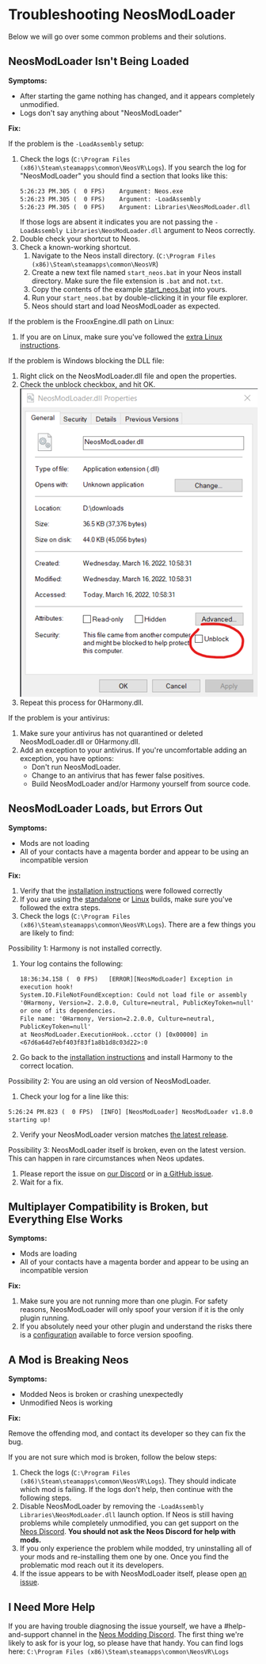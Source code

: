 # Troubleshooting NeosModLoader

Below we will go over some common problems and their solutions.

## NeosModLoader Isn't Being Loaded

**Symptoms:**
- After starting the game nothing has changed, and it appears completely unmodified.
- Logs don't say anything about "NeosModLoader"

**Fix:**

If the problem is the `-LoadAssembly` setup:

1. Check the logs (`C:\Program Files (x86)\Steam\steamapps\common\NeosVR\Logs`). If you search the log for "NeosModLoader" you should find a section that looks like this:
   ```log
   5:26:23 PM.305 (  0 FPS)    Argument: Neos.exe
   5:26:23 PM.305 (  0 FPS)    Argument: -LoadAssembly
   5:26:23 PM.305 (  0 FPS)    Argument: Libraries\NeosModLoader.dll
   ```
   If those logs are absent it indicates you are not passing the `-LoadAssembly Libraries\NeosModLoader.dll` argument to Neos correctly.
2. Double check your shortcut to Neos.
3. Check a known-working shortcut.
   1. Navigate to the Neos install directory. (`C:\Program Files (x86)\Steam\steamapps\common\NeosVR`)
   2. Create a new text file named `start_neos.bat` in your Neos install directory. Make sure the file extension is `.bat` and not`.txt`.
   3. Copy the contents of the example [start_neos.bat](start_neos.bat) into yours.
   4. Run your `start_neos.bat` by double-clicking it in your file explorer.
   5. Neos should start and load NeosModLoader as expected.

If the problem is the FrooxEngine.dll path on Linux:
1. If you are on Linux, make sure you've followed the [extra Linux instructions](linux.md).

If the problem is Windows blocking the DLL file:
1. Right click on the NeosModLoader.dll file and open the properties.
2. Check the unblock checkbox, and hit OK.  
   ![add non-steam game screenshot](img/windows_unblock.png)
4. Repeat this process for 0Harmony.dll.

If the problem is your antivirus:
1. Make sure your antivirus has not quarantined or deleted NeosModLoader.dll or 0Harmony.dll.
2. Add an exception to your antivirus. If you're uncomfortable adding an exception, you have options:
   - Don't run NeosModLoader.
   - Change to an antivirus that has fewer false positives.
   - Build NeosModLoader and/or Harmony yourself from source code.

## NeosModLoader Loads, but Errors Out

**Symptoms:**
- Mods are not loading
- All of your contacts have a magenta border and appear to be using an incompatible version

**Fix:**
1. Verify that the [installation instructions](../README.md#installation) were followed correctly
2. If you are using the [standalone](neos_standalone_setup.md) or [Linux](linux.md) builds, make sure you've followed the extra steps.
3. Check the logs (`C:\Program Files (x86)\Steam\steamapps\common\NeosVR\Logs`). There are a few things you are likely to find:

Possibility 1: Harmony is not installed correctly.
1. Your log contains the following:
   ```log
   18:36:34.158 (  0 FPS)	[ERROR][NeosModLoader] Exception in execution hook!
   System.IO.FileNotFoundException: Could not load file or assembly '0Harmony, Version=2. 2.0.0, Culture=neutral, PublicKeyToken=null' or one of its dependencies.
   File name: '0Harmony, Version=2.2.0.0, Culture=neutral, PublicKeyToken=null'
   at NeosModLoader.ExecutionHook..cctor () [0x00000] in  <67d6a64d7ebf403f83f1a8b1d8c03d22>:0 
   ```
2. Go back to the [installation instructions](../README.md#installation) and install Harmony to the correct location.

Possibility 2: You are using an old version of NeosModLoader.
1. Check your log for a line like this:
  ```log
  5:26:24 PM.823 (  0 FPS)	[INFO] [NeosModLoader] NeosModLoader v1.8.0 starting up!
  ```
2. Verify your NeosModLoader version matches [the latest release](https://github.com/zkxs/NeosModLoader/releases/latest).
    
Possibility 3: NeosModLoader itself is broken, even on the latest version. This can happen in rare circumstances when Neos updates.
1. Please report the issue on [our Discord][Neos Modding Discord] or in [a GitHub issue](https://github.com/zkxs/NeosModLoader/issues).
2. Wait for a fix.

## Multiplayer Compatibility is Broken, but Everything Else Works
**Symptoms:**
- Mods are loading
- All of your contacts have a magenta border and appear to be using an incompatible version

**Fix:**
1. Make sure you are not running more than one plugin. For safety reasons, NeosModLoader will only spoof your version if it is the only plugin running.
2. If you absolutely need your other plugin and understand the risks there is a [configuration](modloader_config.md) available to force version spoofing.

## A Mod is Breaking Neos

**Symptoms:**
- Modded Neos is broken or crashing unexpectedly
- Unmodified Neos is working

**Fix:**

Remove the offending mod, and contact its developer so they can fix the bug.

If you are not sure which mod is broken, follow the below steps:

1. Check the logs (`C:\Program Files (x86)\Steam\steamapps\common\NeosVR\Logs`). They should indicate which mod is failing. If the logs don't help, then continue with the following steps.
2. Disable NeosModLoader by removing the `-LoadAssembly Libraries\NeosModLoader.dll` launch option. If Neos is still having problems while completely unmodified, you can get support on the [Neos Discord](https://discordapp.com/invite/GQ92NUu5). **You should not ask the Neos Discord for help with mods.**
3. If you only experience the problem while modded, try uninstalling all of your mods and re-installing them one by one. Once you find the problematic mod reach out it its developers.
4. If the issue appears to be with NeosModLoader itself, please open [an issue](https://github.com/zkxs/NeosModLoader/issues).

## I Need More Help

If you are having trouble diagnosing the issue yourself, we have a #help-and-support channel in the [Neos Modding Discord]. The first thing we're likely to ask for is your log, so please have that handy. You can find logs here: `C:\Program Files (x86)\Steam\steamapps\common\NeosVR\Logs`

<!--- Link References -->
[Neos Modding Discord]: https://discord.gg/vCDJK9xyvm
